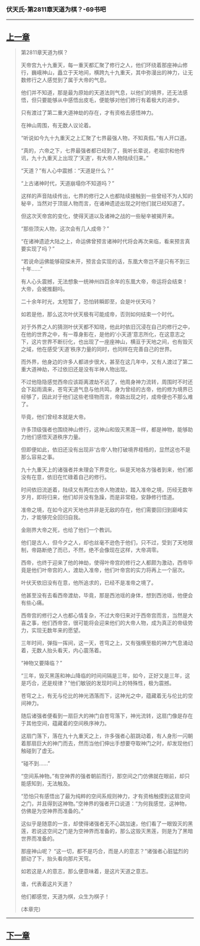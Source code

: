 ### 伏天氏-第2811章天道为棋？-69书吧

--------
[上一章](./e20220b6a41317f58f26e2e44269a38b.md)
--------


>
>
>
>第2811章天道为棋？
>
>天帝宫九十九重天，每一重天都汇聚了修行之人，他们环绕着那座神山修行，巍峨神山，矗立于天地间，横跨九十九重天，其中弥漫出的神力，让无数修行之人感觉到了属于大帝的气息。
>
>他们并不知道，那是最为原始的天道法则气息，以他们的境界，还无法感悟，但只要能够从中感悟出皮毛，便能够对他们修行有着极大的进步。
>
>只有渡过了第二重大道神劫的存在，才有资格去感悟神力。
>
>在神山周围，有无数人议论着。
>
>“听说如今九十九重天之上汇聚了七界最强人物，不知真假。”有人开口道。
>
>“真的，六帝之下，七界最强者都已经到了，我听长辈说，老祖宗和他传讯，九十九重天上出现了‘天道’，有大帝人物陆续归来。”
>
>“天道？”有人心中震撼：“天道是什么？”
>
>“上古诸神时代，天道崩塌你不知道吗？”
>
>这样的声音陆续传出，七界的修行之人也都陆续接触到一些曾经不为人知的秘辛，当然对于顶层人物而言，在诸神遗迹出现之时他们就已经知道了。
>
>但这次天帝宫的变化，使得天道以及诸神之战的一些秘辛被揭开来。
>
>“那些顶尖人物，这次会有几人成帝？”
>
>“在诸神遗迹大陆之上，命运佛曾预言诸神时代将会再次来临，看来预言真要实现了吗？”
>
>“若说命运佛能够窥探未开，预言会实现的话，东凰大帝岂不是只有不到三十年……”
>
>有人心头震撼，无法想象一统神州四百余年的东凰大帝，帝运将会结束！
>大帝，会被推翻吗。
>
>二十余年时光，太短暂了，恐怕转瞬即至，会是叶伏天吗？
>
>如若是他，那么这次叶伏天极有可能成帝，否则如何结束一个时代。
>
>对于外界之人的猜测叶伏天都不知晓，他此时依旧沉浸在自己的修行之中，在他的世界之中，有一尊身影在，是他的‘小天道’意志所化，在这意志之下，这片世界不断衍化，也出现了一座座神山，横亘于天地之间，也有毁灭之域，他在感受‘天道’秩序力量的同时，也同样在完善自己的世界。
>
>而外界，他身边的许多人都进步很大，甚至在这几年中，又有人渡过了第二重大道神劫，不过依旧还是没有半神人物出现。
>
>不过他隐隐感觉西帝应该距离渡劫不远了，他周身神力流转，周围时不时还会下起雨滴来，苍穹天道气息与他共鸣，身为曾经的古帝，他的修为境界已经够了，因此对于他们这些老怪物而言，帝路出现之时，成帝便也不那么难了。
>
>毕竟，他们曾经本就是大帝。
>
>许多顶级强者也围绕神山修行，这神山和毁灭黑莲一样，都是神物，能够助力他们感悟天道秩序力量。
>
>但即便如此，依旧还没有出现非‘古帝’人物打破境界桎梏的，显然这也不是那么容易之事。
>
>九十九重天上的诸强者并未理会下界变化，纵是天地各方强者到来，他们都没有在意，依旧在忙碌着自己的修行。
>
>时间依旧流逝着，陆续又有两位古帝人物渡劫，踏入准帝之境，历经无数年岁月，即将归来，他们却并没有急躁，而是非常稳，安静修行悟道。
>
>准帝之境，在如今这片天地也并非是无敌的存在，他们需要回归到巅峰实力，才能够完全回归自我。
>
>金刚界大帝之死，也给了他们一个教训。
>
>他们是古人，但今夕之人，却也丝毫不逊色于他们，只不过，受到了天地限制，帝路断绝了而已，不然，绝不会像现在这样，大帝凋零。
>
>西帝，也终于迎来了他的神劫，使得叶帝宫的修行之人都颇为激动，西帝毕竟是他们叶帝宫的人，渡劫入准帝，他们叶帝宫的实力将再上一个层次。
>
>叶伏天依旧没有在意，他所追求的，已经不是准帝之境了。
>
>他甚至没有去看西帝渡劫，毕竟，那是西池瑶的身体，想到西池瑶，他便会有些心痛。
>
>西帝宫的修行之人也都心情复杂，不过大帝归来对于西帝宫而言，当然是大喜之事，他们西帝宫，很可能将会迎来他们的大帝人物，成为真正的帝级势力，实现无数年来的愿望。
>
>三年时间，弹指一挥间，这一天，苍穹之上，又有强横至极的神力气息涌动着，无数人抬头看天，内心震荡着。
>
>“神物又要降临？”
>
>“三年，毁灭黑莲和神山降临的时间间隔是三年，如今，正好又是三年，这是巧合，还是规律？”他们敏锐的发现时间上的特殊性，极为震撼。
>
>苍穹之上，有无与伦比的神光洒落而下，这神光之中，蕴藏着无与伦比的空间神力。
>
>随后诸强者便看到一扇巨大的神门自苍穹落下，神光流转，这扇门像是存在于其他空间，蕴藏着的空间秩序神力。
>
>这扇门落下，落在九十九重天之上，许多强者心脏跳动着，有人身形一闪朝着那扇巨大的神门而去，然而当他们伸出手想要夺取神门之时，却发现他们触碰到了虚无。
>
>“碰不到……”
>
>“空间系神物。”有空神界的强者朝前而行，那空间之门仿佛就在眼前，却只能感知到，无法触及。
>
>“恐怕只有感悟出了最为纯粹的空间系规则神力，才有资格触摸到这扇空间之门，并且得到这神物。”空神界的强者开口说道：“为何我感觉，这神物，仿佛是为空神界而准备的。”
>
>这似乎是随意的一言，却使得诸强者无不心跳加速，他们看了一眼毁灭的黑莲，若说这空间之门是为空神界而准备的，那么这毁灭黑莲，则是为了黑暗世界而准备的。
>
>那座神山呢？
>“这一切，都不是巧合，而是人的意志？”诸强者心脏猛烈的颤动了下，抬头看向那片天穹。
>
>如若这是人的意志，那么便意味着，是这片天道之意志。
>
>谁，代表着这片天道？
>
>他们都感觉，天道为棋，众生为棋子！
>
>(本章完)
>
>

--------
[下一章](./db68fdb370f37f4f25618289b0a9d017.md)
--------
